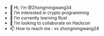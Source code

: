 - 👋 Hi, I’m @Zhongmingwang34
- 👀 I’m interested in crypto programming
- 🌱 I’m currently learning Rust
- 💞️ I’m looking to collaborate on Hackcon
- 📫 How to reach me : vx zhongmingwang24

<!---
Zhongmingwang34/Zhongmingwang34 is a ✨ special ✨ repository because its `README.md` (this file) appears on your GitHub profile.
You can click the Preview link to take a look at your changes.
--->
